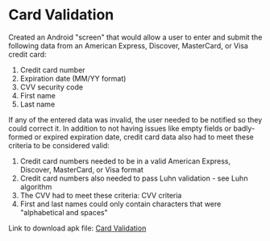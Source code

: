 # Card Validation
Created an Android "screen" that would allow a user to enter and submit the following data from an American Express, Discover, MasterCard, or Visa credit card:

1. Credit card number
2. Expiration date (MM/YY format)
3. CVV security code
4. First name
5. Last name

If any of the entered data was invalid, the user needed to be notified so they could correct it. In addition to not having issues like empty fields or badly-formed or expired expiration date, credit card data also had to meet these criteria to be considered valid:

1. Credit card numbers needed to be in a valid American Express, Discover, MasterCard, or Visa format 
2. Credit card numbers also needed to pass Luhn validation - see Luhn algorithm
3. The CVV had to meet these criteria: CVV criteria
4. First and last names could only contain characters that were "alphabetical and spaces"

Link to download apk file: [Card Validation](https://drive.google.com/file/d/1s1yhR1xGldcNV1hBvE4OR85JZRezASFu/view?usp=drivesdk)
